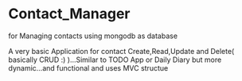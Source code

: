 # Contact_Manager
for Managing contacts using mongodb as database

A very basic Application for contact Create,Read,Update and Delete( basically CRUD :) )...Similar to TODO App or Daily Diary
but more dynamic...and functional and uses MVC structue

